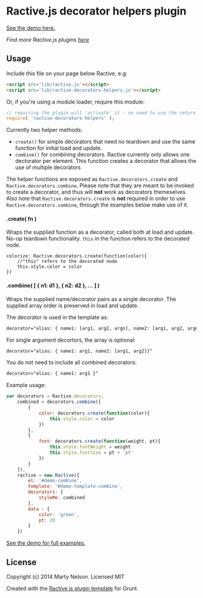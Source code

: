 Ractive.js decorator helpers plugin
===================================

[See the demo here.](https://martypdx.github.io/ractive-decorators-helpers)

*Find more Ractive.js plugins [here](http://docs.ractivejs.org/latest/plugins)*


Usage
-----

Include this file on your page below Ractive, e.g:

```html
<script src='lib/ractive.js'></script>
<script src='lib/ractive-decorators-helpers.js'></script>
```

Or, if you're using a module loader, require this module:

```js
// requiring the plugin will 'activate' it - no need to use the return value
require( 'ractive-decorators-helpers' );
```

Currently two helper methods:
- `create()` for simple decorators that need no teardown and use the same function for initial load and update.
- `combine()` for combining decorators. Ractive currently only allows one dectorator per element. This function creates a decorator that allows the use of multiple decorators

The helper functions are exposed as `Ractive.decorators.create` and `Ractive.decorators.combine`.
Please note that they are meant to be invoked to create a decorator,  and thus will __not__ work as decorators themeselves.
Also note that `Ractive.decorators.create` is **not** required in order to use `Ractive.decorators.combine`, through the examples below make use of it.

#### .create( fn )

Wraps the supplied function as a decorator, called both at load and update. No-op teardown functionality.
`this` in the function refers to the decorated node.
```
colorize: Ractive.decorators.create(function(color){
	//"this" refers to the decorated node
	this.style.color = color
})
```

#### .combine( [ { n1: d1 }, { n2: d2 }, ... ] )

Wraps the supplied name/decorator pairs as a single decorator. The supplied array order is preserved in load and update.

The decorator is used in the template as:
```html
decorator="alias: { name1: [arg1, arg2, argn], name2: [arg1, arg2, argn]}"
```
For single argument decortors, the array is optional:
```html
decorator="alias: { name1: arg1, name2: [arg1, arg2]}"
```
You do not need to include all combined decorators:
```html
decorator="alias: { name1: arg1 }"
```

Example usage:
```js
var decorators = Ractive.decorators,
	combined = decorators.combine([
		{
			color: decorators.create(function(color){
				this.style.color = color
			})
		},
		{
			font: decorators.create(function(weight, pt){
				this.style.fontWeight = weight
				this.style.fontSize = pt + 'pt'
			})
		}
	]),
	ractive = new Ractive({
		el: '#demo-combine',
		template: '#demo-template-combine',
		decorators: {
			styleMe: combined
		},
		data : {
			color: 'green',
			pt: 20
		}
	})
```

[See the demo for full examples.](https://martypdx.github.io/ractive-decorators-helpers)

License
-------

Copyright (c) 2014 Marty Nelson. Licensed MIT

Created with the [Ractive.js plugin template](https://github.com/RactiveJS/Plugin-template) for Grunt.
